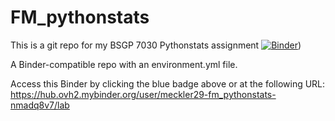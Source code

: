 # FM_pythonstats
This is a git repo for my BSGP 7030 Pythonstats assignment
[![Binder](http://mybinder.org/badge_logo.svg)](https://hub.ovh2.mybinder.org/user/meckler29-fm_pythonstats-nmadq8v7/lab))

A Binder-compatible repo with an environment.yml file.

Access this Binder by clicking the blue badge above or at the following URL:
https://hub.ovh2.mybinder.org/user/meckler29-fm_pythonstats-nmadq8v7/lab

